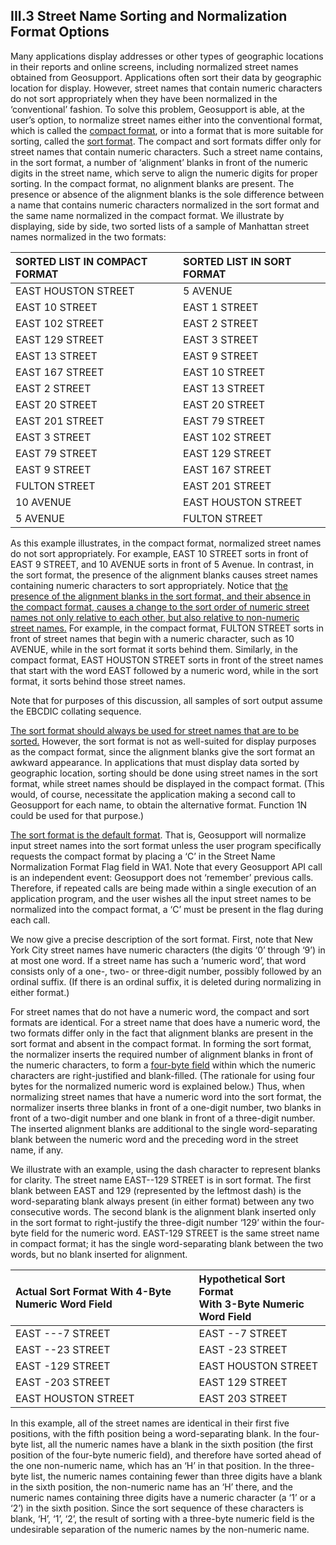 <h2>III.3 Street Name Sorting and Normalization Format Options</h2>

Many applications display addresses or other types of geographic locations in their reports and online screens, including normalized street names obtained from Geosupport.  Applications often sort their data by geographic location for display.  However, street names that contain numeric characters do not sort appropriately when they have been normalized in the ‘conventional’ fashion.  To solve this problem, Geosupport is able, at the user’s option, to normalize street names either into the conventional format, which is called the <u>compact format</u>, or into a format that is more suitable for sorting, called the <u>sort format</u>.  The compact and sort formats differ only for street names that contain numeric characters.  Such a street name contains, in the sort format, a number of ‘alignment’ blanks in front of the numeric digits in the street name, which serve to align the numeric digits for proper sorting.  In the compact format, no alignment blanks are present.  The presence or absence of the alignment blanks is the sole difference between a name that contains numeric characters normalized in the sort format and the same name normalized in the compact format.  We illustrate by displaying, side by side, two sorted lists of a sample of Manhattan street names normalized in the two formats:


|<b>SORTED LIST IN COMPACT FORMAT</b>     | <b>SORTED LIST IN SORT FORMAT</b>|
| :-------------   | :-------------   |  
|EAST HOUSTON STREET       | 5 AVENUE       |  
|EAST 10 STREET    | EAST    1 STREET    |  
|EAST 102 STREET    | EAST    2 STREET        |  
|EAST 129 STREET  | EAST    3 STREET |
|EAST 13 STREET |EAST    9 STREET |
|EAST 167 STREET  |EAST   10 STREET  |
|EAST 2 STREET |EAST   13 STREET |
|EAST 20 STREET  |EAST   20 STREET  |
|EAST 201 STREET  |EAST  79 STREET  |
|EAST 3 STREET  |EAST  102 STREET  |
|EAST 79 STREET  |EAST  129 STREET  |
|EAST 9 STREET  |EAST  167 STREET  |
|FULTON STREET  |EAST  201 STREET  |
|10 AVENUE  |EAST HOUSTON STREET  |
|5 AVENUE  |FULTON STREET  |

As this example illustrates, in the compact format, normalized street names do not sort appropriately.  For example, EAST 10 STREET sorts in front of EAST 9 STREET, and 10 AVENUE sorts in front of 5 Avenue. In contrast, in the sort format, the presence of the alignment blanks causes street names containing numeric characters to sort appropriately.  Notice that <u>the presence of the alignment blanks in the sort format, and their absence in the compact format, causes a change to the sort order of numeric street names not only relative to each other, but also relative to non-numeric street names.</u>  For example, in the compact format, FULTON STREET sorts in front of street names that begin with a numeric character, such as 10 AVENUE, while in the sort format it sorts behind them.  Similarly, in the compact format, EAST HOUSTON STREET sorts in front of the street names that start with the word EAST followed by a numeric word, while in the sort format, it sorts behind those street names.

Note that for purposes of this discussion, all samples of sort output assume the EBCDIC collating sequence.

<u>The sort format should always be used for street names that are to be sorted.</u>  However, the sort format is not as well-suited for display purposes as the compact format, since the alignment blanks give the sort format an awkward appearance.  In applications that must display data sorted by geographic location, sorting should be done using street names in the sort format, while street names should be displayed in the compact format.  (This would, of course, necessitate the application making a second call to Geosupport for each name, to obtain the alternative format.  Function 1N could be used for that purpose.)

<u>The sort format is the default format</u>.  That is, Geosupport will normalize input street names into the sort format unless the user program specifically requests the compact format by placing a ‘C’ in the Street Name Normalization Format Flag field in WA1.  Note that every Geosupport API call is an independent event:  Geosupport does not ‘remember’ previous calls.  Therefore, if repeated calls are being made within a single execution of an application program, and the user wishes all the input street names to be normalized into the compact format, a ‘C’ must be present in the flag during each call.

We now give a precise description of the sort format.  First, note that New York City street names have numeric characters (the digits ‘0’ through ‘9’) in at most one word.  If a street name has such a ‘numeric word’, that word consists only of a one-, two- or three-digit number, possibly followed by an ordinal suffix.  (If there is an ordinal suffix, it is deleted during normalizing in either format.)  

For street names that do not have a numeric word, the compact and sort formats are identical.  For a street name that does have a numeric word, the two formats differ only in the fact that alignment blanks are present in the sort format and absent in the compact format.  In forming the sort format, the normalizer inserts the required number of alignment blanks in front of the numeric characters, to form a <u>four-byte field</u> within which the numeric characters are right-justified and blank-filled.  (The rationale for using four bytes for the normalized numeric word is explained below.)  Thus, when normalizing street names that have a numeric word into the sort format, the normalizer inserts three blanks in front of a one-digit number, two blanks in front of a two-digit number and one blank in front of a  three-digit number.  The inserted alignment blanks are additional to the single word-separating blank between the numeric word and the preceding word in the street name, if any.  

We illustrate with an example, using the dash character to represent blanks for clarity.  The street name EAST--129 STREET is in sort format.  The first blank between EAST and 129 (represented by the leftmost dash) is the word-separating blank always present (in either format) between any two consecutive words.  The second blank is the alignment blank inserted only in the sort format to right-justify the three-digit number ‘129’ within the four-byte field for the numeric word.  EAST-129 STREET is the same street name in compact format;  it has the single word-separating blank between the two words, but no blank inserted for alignment.

|<b>Actual Sort Format With 4-Byte Numeric Word Field</b>     | <b>Hypothetical Sort Format <br>With 3-Byte Numeric Word Field</b>|
|:-------------   |:-------------   |  
|EAST ---7 STREET       | EAST --7 STREET       |  
|EAST --23 STREET    | EAST -23 STREET    |  
|EAST -129 STREET    | EAST HOUSTON STREET         |  
|EAST -203 STREET  | EAST 129 STREET |
|EAST HOUSTON STREET |EAST 203 STREET |

In this example, all of the street names are identical in their first five positions, with the fifth position being a word-separating blank.  In the four-byte list, all the numeric names have a blank in the sixth position (the first position of the four-byte numeric field), and therefore have sorted ahead of the one non-numeric name, which has an ‘H’ in that position.  In the three-byte list, the numeric names containing fewer than three digits have a blank in the sixth position, the non-numeric name has an ‘H’ there, and the numeric names containing three digits have a numeric character (a ‘1’ or a ‘2’) in the sixth position.  Since the sort sequence of these characters is blank, ‘H’, ‘1’, ‘2’, the result of sorting with a three-byte numeric field is the undesirable separation of the numeric names by the non-numeric name.
